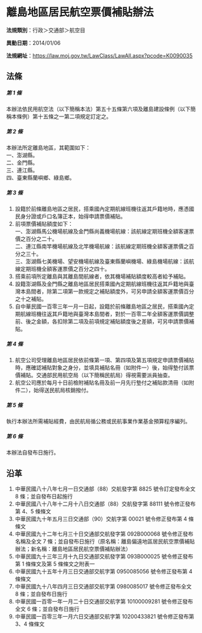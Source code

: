 # 離島地區居民航空票價補貼辦法

**法規類別**：行政＞交通部＞航空目

**異動日期**：2014/01/06  

**法規網址**：https://law.moj.gov.tw/LawClass/LawAll.aspx?pcode=K0090035





## 法條
##### 第 1 條
本辦法依民用航空法（以下簡稱本法）第五十五條第六項及離島建設條例（以下簡稱本條例）第十五條之一第二項規定訂定之。

##### 第 2 條
本辦法所定離島地區，其範圍如下：  
一、澎湖縣。  
二、金門縣。  
三、連江縣。  
四、臺東縣蘭嶼鄉、綠島鄉。

##### 第 3 條
1. 設籍於前條離島地區之居民，搭乘國內定期航線班機往返其戶籍地時，應憑國民身分證或戶口名簿正本，始得申請票價補貼。
1. 前項票價補貼額度如下：  
一、澎湖縣馬公機場航線及金門縣尚義機場航線：該航線定期班機全額客運票價之百分之二十。  
二、連江縣南竿機場航線及北竿機場航線：該航線定期班機全額客運票價之百分之三十。  
三、澎湖縣七美機場、望安機場航線及臺東縣蘭嶼機場、綠島機場航線：該航線定期班機全額客運票價之百分之四十。
1. 搭乘前項所定離島與其離島間航線者，依其機場補貼額度較高者給予補貼。
1. 設籍澎湖縣及金門縣之離島地區居民搭乘國內定期航線班機往返其戶籍地與臺灣本島間者，除第二項第一款規定之補貼額度外，可另申請全額客運票價百分之十之補貼。
1. 自中華民國一百零三年一月一日起，設籍於前條離島地區之居民，搭乘國內定期航線班機往返其戶籍地與臺灣本島間者，對於一百零二年全額客運票價調整前、後之金額，各扣除第二項及前項規定補貼額度後之差額，可另申請票價補貼。

##### 第 4 條
1. 航空公司受理離島地區居民依前條第一項、第四項及第五項規定申請票價補貼時，應確認補貼對象之身分，並填具補貼名冊（如附件一）後，始得墊付該票價補貼。交通部民用航空局（以下簡稱民航局）得視需要派員抽查。
1. 航空公司應於每月十日前檢附補貼名冊及前一月先行墊付之補貼款清冊（如附件二），始得送民航局核銷撥付。

##### 第 5 條
執行本辦法所需補貼經費，由民航局循公務或民航事業作業基金預算程序編列。

##### 第 6 條
本辦法自發布日施行。

## 沿革
1. 中華民國八十八年七月一日交通部（88）交航發字第 8825 號令訂定發布全文 8  條；並自發布日起施行
1. 中華民國八十八年十二月十八日交通部（88）交航發字第 88111  號令修正發布第 4、5 條條文
1. 中華民國九十年五月三日交通部（90）交航字第 00021  號令修正發布第 4  條條文
1. 中華民國九十二年七月三十日交通部交航發字第 092B000068 號令修正發布名稱及全文 7  條；並自發布日施行（原名稱：離島偏遠地區居民航空票價補貼辦法；新名稱：離島地區居民航空票價補貼辦法）
1. 中華民國九十三年三月十九日交通部交航發字第 093B000025 號令修正發布第 1  條條文及第 5  條條文之附表一
1. 中華民國九十五年十月三日交通部交航字第 0950085056 號令修正發布第 4  條條文
1. 中華民國九十八年四月三日交通部交航字第 0980085017 號令修正發布全文 8  條；並自發布日施行
1. 中華民國一百零一年一月二十日交通部交航字第 10100009281  號令修正發布全文 6  條；並自發布日施行
1. 中華民國一百零三年一月六日交通部交航字第 10200433821  號令修正發布第 3、4 條條文
